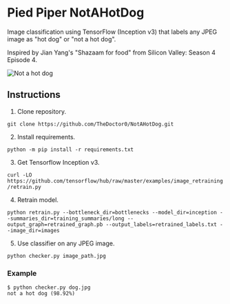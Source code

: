# Pied Piper NotAHotDog

Image classification using TensorFlow (Inception v3) that labels any JPEG image as "hot dog" or "not a hot dog".

Inspired by Jian Yang's "Shazaam for food" from Silicon Valley: Season 4 Episode 4.

![Not a hot dog](https://media.giphy.com/media/3ohzdXIKl0BjNK2g3m/giphy.gif)

## Instructions

1. Clone repository.

``git clone https://github.com/TheDoctor0/NotAHotDog.git``
    
2. Install requirements.

``python -m pip install -r requirements.txt``

3. Get Tensorflow Inception v3.

``curl -LO https://github.com/tensorflow/hub/raw/master/examples/image_retraining/retrain.py``

4. Retrain model.

``python retrain.py --bottleneck_dir=bottlenecks --model_dir=inception --summaries_dir=training_summaries/long --output_graph=retrained_graph.pb --output_labels=retrained_labels.txt --image_dir=images``

5. Use classifier on any JPEG image.

``python checker.py image_path.jpg``

### Example
```
$ python checker.py dog.jpg
not a hot dog (98.92%)
```
